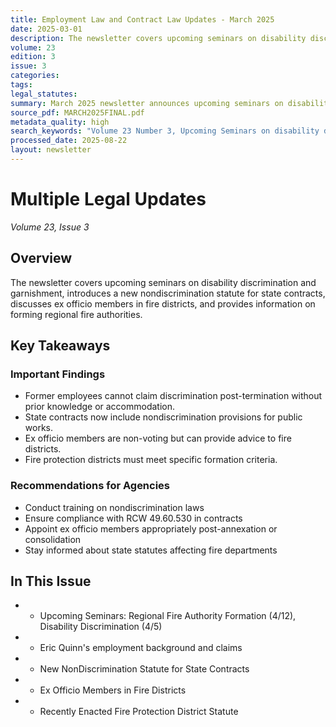 ```yaml
---
title: Employment Law and Contract Law Updates - March 2025
date: 2025-03-01
description: The newsletter covers upcoming seminars on disability discrimination and garnishment, introduces a new nondiscrimination statute for state contracts, discusses ex officio members in fire districts, and provides information on forming regional fire authorities.
volume: 23
edition: 3
issue: 3
categories: 
tags: 
legal_statutes: 
summary: March 2025 newsletter announces upcoming seminars on disability discrimination and garnishment procedures, introduces new nondiscrimination statute RCW 49.60.530 for state contracts, explains the role of ex officio members in fire districts post-annexation, and provides guidance on forming regional fire authorities including specific formation criteria and legal requirements under current Washington state law.
source_pdf: MARCH2025FINAL.pdf
metadata_quality: high
search_keywords: "Volume 23 Number 3, Upcoming Seminars on disability discrimination and garnishment, Eric Quinn discusses regional fire authority formation, New non-discrimination statute for state contracts, Ex officio members"
processed_date: 2025-08-22
layout: newsletter
---
```



# Multiple Legal Updates

*Volume 23, Issue 3*

## Overview

The newsletter covers upcoming seminars on disability discrimination and garnishment, introduces a new nondiscrimination statute for state contracts, discusses ex officio members in fire districts, and provides information on forming regional fire authorities.

## Key Takeaways

### Important Findings

- Former employees cannot claim discrimination post-termination without prior knowledge or accommodation.
- State contracts now include nondiscrimination provisions for public works.
- Ex officio members are non-voting but can provide advice to fire districts.
- Fire protection districts must meet specific formation criteria.

### Recommendations for Agencies

- Conduct training on nondiscrimination laws
- Ensure compliance with RCW 49.60.530 in contracts
- Appoint ex officio members appropriately post-annexation or consolidation
- Stay informed about state statutes affecting fire departments

## In This Issue

- - Upcoming Seminars: Regional Fire Authority Formation (4/12), Disability Discrimination (4/5)
- - Eric Quinn's employment background and claims
- - New NonDiscrimination Statute for State Contracts
- - Ex Officio Members in Fire Districts
- - Recently Enacted Fire Protection District Statute

